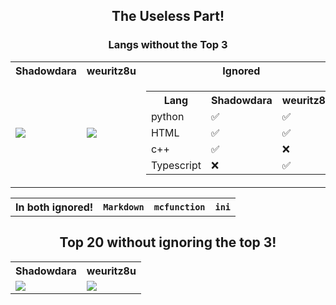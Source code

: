 <!-- Sorry for writing this in HTML! -->

<div align="center">

<!-- 

Old Stuff for saving here now!

-->

<!--

- 👋 Hi, I’m @ShadowDara
- 👀 I’m interested in programming
- 🌱 I’m currently learning to code and design my own games
- 💞️ I’m looking to collaborate on my style XD
- 😄 Pronouns: she/her
- ⚡ Fun fact: I never watched something on Netflix
- ✨ My favurite Programming language is tbh **Python** but i dont know a lot different programming languages, so maybe there is altough which i would like more when i discover them but i am using Java the most for Minecraft programming!

-->

<!---
ShadowDara/ShadowDara is a ✨ special ✨ repository because its `README.md` (this file) appears on your GitHub profile.
You can click the Preview link to take a look at your changes.
-->

<!-- 

![Top Time](https://github-readme-stats.vercel.app/api/wakatime?username=Shadowdara&theme=radical&langs_count=20)

-->

<!--

## Minecraft Projects

- 🌳 **I am a Minecraft Data-, Resource-Pack and Mod Creator**
- 💡If you have:
  - some ideas for projects
  - want to do abproject together
  - ask for help
#### 📨 **DM ME**

  - **Google Form:** [https://forms.gle/yrfSjNPmCC9gvs396](https://forms.gle/yrfSjNPmCC9gvs396)

-->

<!--

-  :snake: [Python Scripts](https://github.com/ShadowDara/3ma-to-obj-converter-python)

-->

<h2 id="stats">The Useless Part!</h2>

<h3>Langs without the Top 3</h3>

<table>
    <tr>
        <th><b>Shadowdara</b></th>
        <th><b>weuritz8u</b></th>
        <th><b>Ignored</b></th>
    </tr>
    <tr>
        <td><img
                src="https://github-readme-stats.vercel.app/api/top-langs/?username=Shadowdara&layout=compact&theme=midnight-purple&langs_count=20&exclude_repo=Arduino-NWT&hide=markdown,mcfunction,ini,python,html,c++">
        </td>
        <td><img
                src="https://github-readme-stats.vercel.app/api/top-langs/?username=weuritz8u&layout=compact&theme=midnight-purple&langs_count=20&hide=markdown,mcfunction,ini,html,typescript,python">
        </td>
        <td>
            <table>
                <tr>
                    <th>Lang
                    <th>Shadowdara</th>
                    <th>weuritz8u</th>
                </tr>
                <tr>
                    <td>python</td>
                    <td>✅</td>
                    <td>✅</td>
                </tr>
                <tr>
                    <td>HTML</td>
                    <td>✅</td>
                    <td>✅</td>
                </tr>
                <tr>
                    <td>c++</td>
                    <td>✅</td>
                    <td>❌</td>
                </tr>
                <tr>
                    <td>Typescript</td>
                    <td>❌</td>
                    <td>✅</td>
                </tr>
            </table>
        </td>
    </tr>
</table>

<table>
	<tr>
		<th><b>In both ignored!</b></th>
		<th><code>Markdown</code></th>
		<th><code>mcfunction</code></th>
		<th><code>ini</code></th>
	</tr>
</table>

<!--

<h2>Top 20 with ignoring!</h2>
<table>
    <tr>
        <th><b>Shadowdara</b></th>
        <th><b>weuritz8u</b></th>
    </tr>
    <tr>
        <td><img
                src="https://github-readme-stats.vercel.app/api/top-langs/?username=Shadowdara&layout=compact&theme=chartreuse-dark&langs_count=20&hide=markdown,mcfunction,ini">
        </td>
        <td><img
                src="https://github-readme-stats.vercel.app/api/top-langs/?username=weuritz8u&layout=compact&theme=chartreuse-dark&langs_count=20&hide=markdown,mcfunction,ini">
        </td>
    </tr>
</table>

-->

<h2>Top 20 without ignoring the top 3!</h2>

<table>
    <tr>
        <th><b>Shadowdara</b></th>
        <th><b>weuritz8u</b></th>
    </tr>
    <tr>
        <td><img
                src="https://github-readme-stats.vercel.app/api/top-langs/?username=Shadowdara&layout=compact&theme=midnight-purple&langs_count=19">
        </td>
        <td><img
                src="https://github-readme-stats.vercel.app/api/top-langs/?username=weuritz8u&layout=compact&theme=midnight-purple&langs_count=19">
        </td>
    </tr>
</table>


</div>
